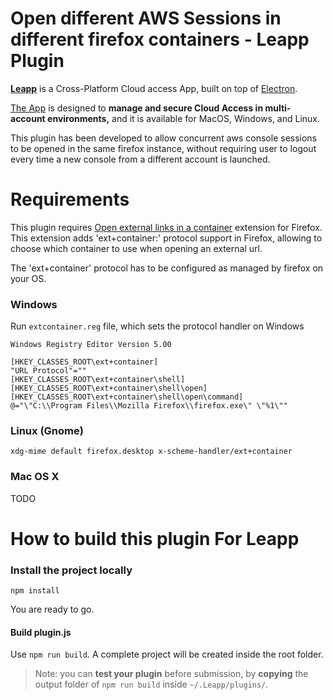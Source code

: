 # Open different AWS Sessions in different firefox containers - Leapp Plugin
[**Leapp**](https://github.com/noovolari/leapp) is a Cross-Platform Cloud access App, built on top of [Electron](https://github.com/electron/electron).

[The App](https://github.com/noovolari/leapp) is designed to **manage and secure Cloud Access in multi-account environments,** and it is available for MacOS, Windows, and Linux.

This plugin has been developed to allow concurrent aws console sessions to be opened in the same firefox instance, without requiring user to logout every time a new console from 
a different account is launched.

# Requirements
This plugin requires [Open external links in a container](https://addons.mozilla.org/en-US/firefox/addon/open-url-in-container/) extension for Firefox.
This extension adds 'ext+container:' protocol support in Firefox, allowing to choose which container to use when opening an external url.

The 'ext+container' protocol has to be configured as managed by firefox on your OS.
### Windows
Run ```extcontainer.reg``` file, which sets the protocol handler on Windows
```
Windows Registry Editor Version 5.00

[HKEY_CLASSES_ROOT\ext+container]
"URL Protocol"=""
[HKEY_CLASSES_ROOT\ext+container\shell]
[HKEY_CLASSES_ROOT\ext+container\shell\open]
[HKEY_CLASSES_ROOT\ext+container\shell\open\command] 
@="\"C:\\Program Files\\Mozilla Firefox\\firefox.exe\" \"%1\""
```

### Linux (Gnome)
```
xdg-mime default firefox.desktop x-scheme-handler/ext+container
```

### Mac OS X
TODO

# How to build this plugin For Leapp

### Install the project locally

```npm install```

You are ready to go.

#### Build plugin.js

Use `npm run build`. A complete project will be created inside the root folder. 

> Note: you can **test your plugin** before submission, by **copying** the output folder of `npm run build` inside `~/.Leapp/plugins/`.

